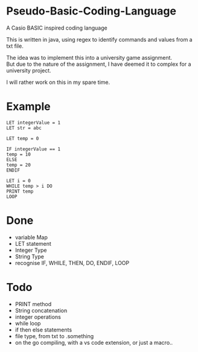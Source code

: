 # Pseudo-Basic-Coding-Language

A Casio BASIC inspired coding language

This is written in java, using regex to identify commands and values from a txt file.

The idea was to implement this into a university game assignment.  
But due to the nature of the assignment, I have deemed it to complex for a university project.  


I will rather work on this in my spare time.

# Example

```
LET integerValue = 1
LET str = abc

LET temp = 0

IF integerValue == 1
temp = 10
ELSE
temp = 20
ENDIF

LET i = 0
WHILE temp > i DO
PRINT temp
LOOP
```

# Done
- variable Map
- LET statement
- Integer Type
- String Type
- recognise IF, WHILE, THEN, DO, ENDIF, LOOP

# Todo
- PRINT method
- String concatenation
- integer operations
- while loop
- if then else statements
- file type, from txt to .something
- on the go compiling, with a vs code extension, or just a macro..
